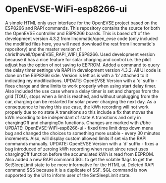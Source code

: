 # OpenEVSE-WiFi-esp8266-ui
A simple HTML only user interface for the OpenEVSE project based on the ESP8266 and RAPI commands.
This repository contains the source for both the OpenEVSE controller and ESP8266 boards.  This is based off of the development version 4.3.2 from lincomatic/open_evse code (only included the modified files here, you will need download the rest from lincomatic's repository) and the master version of chris1howell/OpenEVSE_RAPI_WIFI_ESP8266.
Used development version because it has a nice feature for solar charging and control i.e. the pilot adjust has the option of not saving to EEPROM.
Added a command to query the delay timer settings via RAPI in development version 4.3.2.  All UI code is done on the ESP8266 side.
Version is left as is with a 'b' attached to it indicating my modifications.
UPDATE: OpenEVSE Version with a 'c' suffix - fixes charge and time limits to work properly when using start delay timer.  Also included the use case where a delay timer is set and charges from the grid (TOU), stops when a limit is reached, and without unplugging from the car, charging can be restarted for solar power charging the next day.  As a consequence to having this use case, the kWh recording will not work properly due to no state A transitions so this include a fix that moves the kWh recording to be independant of state A transitions and only in chargingOff and chargingOn functions. Changes are marked with //bhc
UPDATE: OpenEVSE-WiFi-esp8266-ui - fixed time limit drop down menu bug and changed the choices to something more usable - every 30 minutes increments.  Also, will display custom allowed limits if set via the RAPI commands manually.
UPDATE: OpenEVSE Version with a 'd' suffix - fixes a bug introduced of zeroing kWh recording when reset since reset uses chargingOff function before the accumulated kWh is read from EEPROM.  Also added a new RAPI command $GL to get the volatile flags to get the SetSleepLimit state to be more informative for the HTML ui.  Deleted RAPI command $SS because it is a duplicate of $SF.  $GL command is now supported by the UI to inform user of the SetSleepLimit state.
